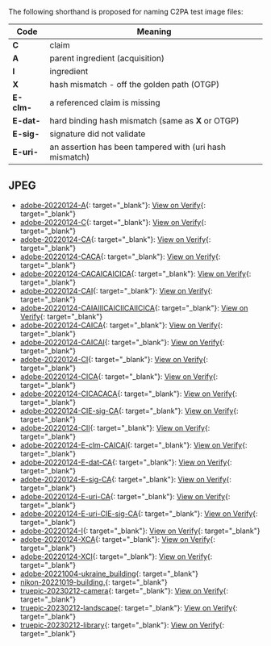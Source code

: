 The following shorthand is proposed for naming C2PA test image files:

| Code  | Meaning                                    |
| ------------ | -----------------------------------------  |
| **C**        | claim                                      |
| **A**        | parent ingredient (acquisition)           |
| **I**        | ingredient                                 |
| **X**        | hash mismatch - off the golden path (OTGP) |
| **E-clm-**   | a referenced claim is missing |
| **E-dat-**   | hard binding hash mismatch (same as **X** or OTGP) |
| **E-sig-**   | signature did not validate |
| **E-uri-**   | an assertion has been tampered with (uri hash mismatch) |

## JPEG

- [adobe-20220124-A](jpeg/adobe-20220124-A.jpg){: target="_blank"}: [View on Verify](https://contentcredentials.org/verify?source=https://crandmck.github.io/public-testfiles/image/jpeg/adobe-20220124-A.jpg){: target="_blank"}
- [adobe-20220124-C](adobe-20220124-C.jpg){: target="_blank"}: [View on Verify](https://contentcredentials.org/verify?source=https://crandmck.github.io/public-testfiles/image/jpeg/adobe-20220124-C.jpg){: target="_blank"}
- [adobe-20220124-CA](adobe-20220124-CA.jpg){: target="_blank"}: [View on Verify](https://contentcredentials.org/verify?source=https://crandmck.github.io/public-testfiles/image/jpeg/adobe-20220124-CA.jpg){: target="_blank"}
- [adobe-20220124-CACA](adobe-20220124-CACA.jpg){: target="_blank"}: [View on Verify](https://contentcredentials.org/verify?source=https://crandmck.github.io/public-testfiles/image/jpeg/adobe-20220124-CACA.jpg){: target="_blank"}
- [adobe-20220124-CACAICAICICA](adobe-20220124-CACAICAICICA.jpg){: target="_blank"}: [View on Verify](https://contentcredentials.org/verify?source=https://crandmck.github.io/public-testfiles/image/jpeg/adobe-20220124-CACAICAICICA.jpg){: target="_blank"}
- [adobe-20220124-CAI](adobe-20220124-CAI.jpg){: target="_blank"}: [View on Verify](https://contentcredentials.org/verify?source=https://crandmck.github.io/public-testfiles/image/jpeg/adobe-20220124-CAI.jpg){: target="_blank"}
- [adobe-20220124-CAIAIIICAICIICAIICICA](adobe-20220124-CAIAIIICAICIICAIICICA.jpg){: target="_blank"}: [View on Verify](https://contentcredentials.org/verify?source=https://crandmck.github.io/public-testfiles/image/jpeg/adobe-20220124-CAIAIIICAICIICAIICICA.jpg){: target="_blank"}
- [adobe-20220124-CAICA](adobe-20220124-CAICA.jpg){: target="_blank"}: [View on Verify](https://contentcredentials.org/verify?source=https://crandmck.github.io/public-testfiles/image/jpeg/adobe-20220124-CAICA.jpg){: target="_blank"}
- [adobe-20220124-CAICAI](adobe-20220124-CAICAI.jpg){: target="_blank"}: [View on Verify](https://contentcredentials.org/verify?source=https://crandmck.github.io/public-testfiles/image/jpeg/adobe-20220124-CAICAI.jpg){: target="_blank"}
- [adobe-20220124-CI](adobe-20220124-CI.jpg){: target="_blank"}: [View on Verify](https://contentcredentials.org/verify?source=https://crandmck.github.io/public-testfiles/image/jpeg/adobe-20220124-CI.jpg){: target="_blank"}
- [adobe-20220124-CICA](adobe-20220124-CICA.jpg){: target="_blank"}: [View on Verify](https://contentcredentials.org/verify?source=https://crandmck.github.io/public-testfiles/image/jpeg/adobe-20220124-CICA.jpg){: target="_blank"}
- [adobe-20220124-CICACACA](adobe-20220124-CICACACA.jpg){: target="_blank"}: [View on Verify](https://contentcredentials.org/verify?source=https://crandmck.github.io/public-testfiles/image/jpeg/adobe-20220124-CICACACA.jpg){: target="_blank"}
- [adobe-20220124-CIE-sig-CA](adobe-20220124-CIE-sig-CA.jpg){: target="_blank"}: [View on Verify](https://contentcredentials.org/verify?source=https://crandmck.github.io/public-testfiles/image/jpeg/adobe-20220124-CIE-sig-CA.jpg){: target="_blank"}
- [adobe-20220124-CII](adobe-20220124-CII.jpg){: target="_blank"}: [View on Verify](https://contentcredentials.org/verify?source=https://crandmck.github.io/public-testfiles/image/jpeg/adobe-20220124-CII.jpg){: target="_blank"}
- [adobe-20220124-E-clm-CAICAI](adobe-20220124-E-clm-CAICAI.jpg){: target="_blank"}: [View on Verify](https://contentcredentials.org/verify?source=https://crandmck.github.io/public-testfiles/image/jpeg/adobe-20220124-E-clm-CAICAI.jpg){: target="_blank"}
- [adobe-20220124-E-dat-CA](adobe-20220124-E-dat-CA.jpg){: target="_blank"}: [View on Verify](https://contentcredentials.org/verify?source=https://crandmck.github.io/public-testfiles/image/jpeg/adobe-20220124-E-dat-CA.jpg){: target="_blank"}
- [adobe-20220124-E-sig-CA](adobe-20220124-E-sig-CA.jpg){: target="_blank"}: [View on Verify](https://contentcredentials.org/verify?source=https://crandmck.github.io/public-testfiles/image/jpeg/adobe-20220124-E-sig-CA.jpg){: target="_blank"}
- [adobe-20220124-E-uri-CA](adobe-20220124-E-uri-CA.jpg){: target="_blank"}: [View on Verify](https://contentcredentials.org/verify?source=https://crandmck.github.io/public-testfiles/image/jpeg/adobe-20220124-E-uri-CA.jpg){: target="_blank"}
- [adobe-20220124-E-uri-CIE-sig-CA](adobe-20220124-E-uri-CIE-sig-CA.jpg){: target="_blank"}: [View on Verify](https://contentcredentials.org/verify?source=https://crandmck.github.io/public-testfiles/image/jpeg/adobe-20220124-E-uri-CIE-sig-CA.jpg){: target="_blank"}
- [adobe-20220124-I](adobe-20220124-I.jpg){: target="_blank"}: [View on Verify](https://contentcredentials.org/verify?source=https://crandmck.github.io/public-testfiles/image/jpeg/adobe-20220124-I.jpg){: target="_blank"}
- [adobe-20220124-XCA](adobe-20220124-XCA.jpg){: target="_blank"}: [View on Verify](https://contentcredentials.org/verify?source=https://crandmck.github.io/public-testfiles/image/jpeg/adobe-20220124-XCA.jpg){: target="_blank"}
- [adobe-20220124-XCI](adobe-20220124-XCI.jpg){: target="_blank"}: [View on Verify](https://contentcredentials.org/verify?source=https://crandmck.github.io/public-testfiles/image/jpeg/adobe-20220124-XCI.jpg){: target="_blank"}
- [adobe-20221004-ukraine_building](adobe-20221004-ukraine_building.jpeg){: target="_blank"}
- [nikon-20221019-building.](nikon-20221019-building.jpeg){: target="_blank"}
- [truepic-20230212-camera](truepic-20230212-camera.jpg){: target="_blank"}: [View on Verify](https://contentcredentials.org/verify?source=https://crandmck.github.io/public-testfiles/image/jpeg/truepic-20230212-camera.jpg){: target="_blank"}
- [truepic-20230212-landscape](truepic-20230212-landscape.jpg){: target="_blank"}: [View on Verify](https://contentcredentials.org/verify?source=https://crandmck.github.io/public-testfiles/image/jpeg/truepic-20230212-landscape.jpg){: target="_blank"}
- [truepic-20230212-library](truepic-20230212-library.jpg){: target="_blank"}: [View on Verify](https://contentcredentials.org/verify?source=https://crandmck.github.io/public-testfiles/image/jpeg/truepic-20230212-library.jpg){: target="_blank"}
